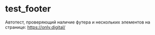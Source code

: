 # test_footer
Автотест, проверяющий наличие футера и нескольких элементов на странице: https://only.digital/
